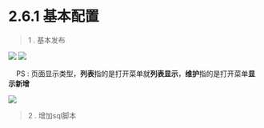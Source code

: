 # 2.6.1 基本配置

> 1 . 基本发布

![](http://pc1pao5ui.bkt.clouddn.com/20180724100210.jpg)
![](http://pc1pao5ui.bkt.clouddn.com/20180724100316.jpg)

&nbsp;&nbsp;&nbsp; PS : 页面显示类型，**列表**指的是打开菜单就**列表显示**，**维护**指的是打开菜单**显示新增**

![](http://pc1pao5ui.bkt.clouddn.com/20180724100454.jpg)


> 2 . 增加sql脚本